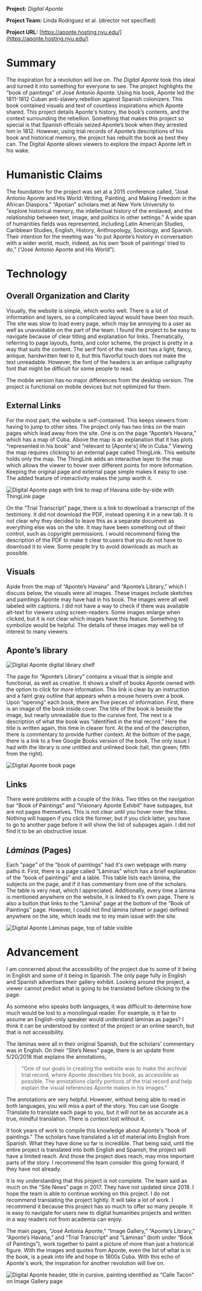 **Project:**
_Digital Aponte_

**Project Team:**
Linda Rodriguez et al. (director not specified)

**Project URL:**
[https://aponte.hosting.nyu.edu/](https://aponte.hosting.nyu.edu/) 

# Summary
 
The inspiration for a revolution will live on. _The Digital Aponte_ took this ideal and turned it into something for everyone to see. The project highlights the “book of paintings” of José Antonio Aponte. Using his book, Aponte led the 1811-1812 Cuban anti-slavery rebellion against Spanish colonizers. This book contained visuals and text of countless inspirations which Aponte shared. This project details Aponte's history, the book’s contents, and the context surrounding the rebellion. Something that makes this project so special is that Spanish officials seized Aponte’s book when they arrested him in 1812. However, using trial records of Aponte’s descriptions of his book and historical memory, the project has rebuilt the book as best they can.  The Digital Aponte  allows viewers to explore the impact Aponte left in his wake.
	
# Humanistic Claims
 
The foundation for the project was set at a 2015 conference called, “José Antonio Aponte and His World: Writing, Painting, and Making Freedom in the African Diaspora." “Apotian” scholars met at New York University to  "explore historical memory, the intellectual history of the enslaved, and the relationship between text, image, and politics in other settings." A wide span of humanities fields was represented, including Latin American Studies, Caribbean Studies, English, History, Anthropology, Sociology, and Spanish. Their intention for the meeting was "to put Aponte’s history in conversation with a wider world, much, indeed, as his own ‘book of paintings’ tried to do,” (“José Antonio Aponte and His World”). 
 
# Technology
 
## Overall Organization and Clarity
 
Visually, the website is simple, which works well. There is a lot of information and layers, so a complicated layout would have been too  much. The site was slow to load every page, which may be annoying to a user as well as unavoidable on the part of the team. I found the project to be easy to navigate because of clear titling and explanation for links. Thematically, referring to page layouts, fonts, and color scheme, the project is pretty in a way that suits the content. The serif font of the main text has a light, fancy, antique, handwritten feel to it, but this flavorful touch does not make the text unreadable. However, the font of the headers is an antique calligraphy font that might be difficult for some people to read.
 
The mobile version has no major differences from the desktop version. The project is functional on mobile devices but not optimized for them.
  
## External Links
 
For the most part, the website is self-contained. This keeps viewers from having to jump to other sites. The project only has two links on the main pages which lead away from the site. One is on the page “Aponte’s Havana,” which has a map of Cuba. Above the map is an explanation that it has plots “represented in his book” and “relevant to [Aponte's] life in Cuba.” Viewing the map requires clicking to an external page called ThingLink. This website holds only the map. The ThingLink adds an interactive layer to the map which allows the viewer to hover over different points for more information.  Keeping the original page and external page simple makes it easy to use. The added feature  of interactivity makes the jump worth it. 

![Digital Aponte page with link to map of Havana side-by-side with ThingLink page](https://dsm01pap002files.storage.live.com/y4m09kM08ZLodPFsbs8e1xPh0bt8kfMrSWrmfYhCfJtgoF0GBLAMUaAxvbsKHtNG7QqLrWk5ZlOHeatCFUMy92llF4LKdwmdi7zaw6e_-LKsPmOHY3QfkBc8ciK_M_Yl0WvFPAlS6OeQpUbwM-BwO1JcNyZAZ_jG1Yav9-MNGQS028CCECeaELUqkq0NqUsTA4H?width=1845&height=922&cropmode=none)

On the “Trial Transcript” page, there is a link to download a transcript of the testimony. It did not download the PDF, instead opening it in a new tab. It is not clear why they decided to leave this as a separate document as everything else was on the site. It may have been something out of their control, such as copyright permissions. I would recommend fixing the description of the PDF to make it clear to users that you do not have to download it to view. Some people try to avoid downloads as much as possible.
 
## Visuals
 
Aside from the map of “Aponte’s Havana” and “Aponte’s Library,” which I discuss below, the visuals were all images. These images include sketches and paintings Aponte may have had in his book. The images were all well labeled with captions. I did not have a way to check if there was available alt-text for viewers using screen-readers. Some images enlarge when clicked, but it is not clear which images have this feature. Something to symbolize would be helpful. The details of these images may well be of interest to many viewers. 
 
## Aponte’s library
 
![Digital Aponte digital library shelf](https://1drv.ms/u/s!Ar5q8Q_UGkel9WdE06iycSMuNzDz?e=WHimzi)

The page for “Aponte’s Library” contains a visual that is simple and functional, as well as creative. It shows a shelf of books Aponte owned with the option to click for more information. This link is clear by an instruction and a faint gray outline that appears when a mouse hovers over a book. Upon “opening” each book, there are five pieces of information. First, there is an image of the book inside cover. The title of the book is beside the image, but nearly unreadable due to the cursive font. The next is a description of what the book was “identified in the trial record.” Here the title is written again, this time in clearer font. At the end of the description, there is commentary to provide further context. At the bottom of the page, there is a link to a free Google Books version of the book. The only issue I had with the library is one untitled and unlinked book (tall, thin green; fifth from the right).

![Digital Aponte book page](https://dsm01pap002files.storage.live.com/y4mG19JZ4TyavKq540jX1-1EYHwDn-KXZdQmfsU-MN33XKTuPDSV6en-i3e1p9orJmcbNm9uPBZng196Z3cmlmtmN_UXJaE4_jTBIMy7pEEWtpJWSu23zSZP2SYXG2Sw6AhDKTU3BsipbAJs8ADjZIvN53plk5NTh7J8X-jxmtxgqKWnvW5MIUkuI7AEkjv1A16?width=1605&height=1070&cropmode=none)

## Links
 
There were problems with a couple of the links. Two titles on the navigation bar “Book of Paintings” and “Visionary Aponte Exhibit” have subpages, but are not pages themselves. This is not clear until you hover over the titles. Nothing will happen if you click the former, but if you click latter, you have to go to another page before it will show the list of subpages again. I did not find it to be an obstructive issue. 
 
## _Láminas_ (Pages)
 
Each "page" of the "book of paintings" had it's own webpage with many paths it. First, there is a page called “Láminas” which has a brief explanation of the “book of paintings” and a table. This table lists each lámina, the subjects on the page, and if it has commentary from one of the scholars. The table is very neat, which I appreciated. Additionally, every time a lámina is mentioned anywhere on the website, it is linked to it’s own page. There is also a button that links to the “Lámina” page at the bottom of the “Book of Paintings” page. However, I could not find lámina (sheet or page) defined anywhere on the site, which leads me to my main issue with the site.
 
![Digital Aponte Láminas page, top of table visible](https://dsm01pap002files.storage.live.com/y4mFvnxeh2kHo68N1_sHV8qams4wSENOtGq_j7m31V_TwjGpMZ_uwmZw-Fst7Bf1hiIrj8YzOtPnfdDbIBZJbv1Bs2Ka804vVjxchzL37wrgGAYb7VZBSe8BgSmy6QXaaGsr2iCn2z6rsKEvXP1aj1n254Ts6hBfZo0E-JQ0pyuKbrIVch9KK9BrJn8PPvR657F?width=1172&height=1064&cropmode=none)

# Advancement
 
I am concerned about the accessibility of the project due to some of it being in English and some of it being in Spanish. The only page fully in English and Spanish advertises their gallery exhibit. Looking around the project, a viewer cannot predict what is going to be translated before clicking to the page.
 
As someone who speaks both languages, it was difficult to determine how much would be lost to a monolingual reader. For example, is it fair to assume an English-only speaker would understand láminas as pages? I think it can be understood by context of the project or an online search, but that is not accessibility.
 
The láminas were all in their original Spanish, but the scholars’ commentary was in English. On their “Site’s News” page, there is an update from 5/20/2018 that explains the annotations,
 
> "One of our goals in creating the website was to make the archival trial record, where Aponte describes his book, as accessible as possible. The annotations clarify portions of the trial record and help explain the visual references Aponte makes in his images.”
 
The annotations are very helpful. However, without being able to read in both languages,  you will miss a part of the story. You can use Google Translate to translate each page to you, but it will not be as accurate as a true, mindful translation. There is context lost without it.
 
It took years of work to compile this knowledge about Aponte's "book of paintings." The scholars have translated a lot of material into English from Spanish. What they have done so far is incredible. That being said, until the entire project is translated into both English and Spanish, the project will have a limited reach. And those the project does reach, may miss important parts of the story. I recommend the team consider this going forward, if they have not already.
 
It is my understanding that this project is not complete. The team said as much on the “Site News” page in 2017. They have not updated since 2018. I hope the team is able to continue working on this project. I do not recommend translating the project lightly. It will take a lot of work. I recommend it because  this project has so much to offer so many people. It is easy to navigate for users new to digital humanities projects and written in a way readers not from academia can enjoy.
 
The main pages, “José Antonia Aponte,” “Image Gallery,” “Aponte’s Library,” “Aponte’s Havana,” and “Trial Transcript” and “Láminas” (both under “Book of Paintings”), work together to paint a picture of more than just a historical figure. With the images and quotes from Aponte, even the list of what is in the book, is a peak into life and hope in 1800s Cuba. With this echo of Aponte's work, the inspiration for another revolution will live on. 

![Digital Aponte header, title in cursive, painting identified as “Calle Tacón” on Image Gallery page](https://dsm01pap002files.storage.live.com/y4mnYFEs8XpX7fVRwBqkr8AG6JKjXuR9skvBLthXK42KNJDPUNBrXOMnv_bGIfG4eJNfrytlcCjEKoOG9jt157aGm2uAugwcE7ZeneqBGQCYUJEuw3BsK4RoIpBC5F_zXsRvWyAIUOPoXy9EorrLaChpo4yrkWZx82YClnLx47w9chkI96Yr932eL9XNS7rURsH?width=1865&height=392&cropmode=none)
